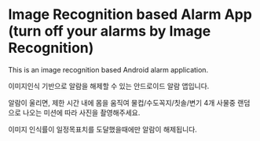 # Image Recognition based Alarm App (turn off your alarms by Image Recognition)
This is an image recognition based Android alarm application.


이미지인식 기반으로 알람을 해제할 수 있는 안드로이드 알람 앱입니다. 

알람이 울리면, 제한 시간 내에 몸을 움직여 물컵/수도꼭지/칫솔/변기 4개 사물중 랜덤으로 나오는 미션에 따라 사진을 촬영해주세요.

이미지 인식률이 일정목표치를 도달했을때에만 알람이 해제됩니다.
